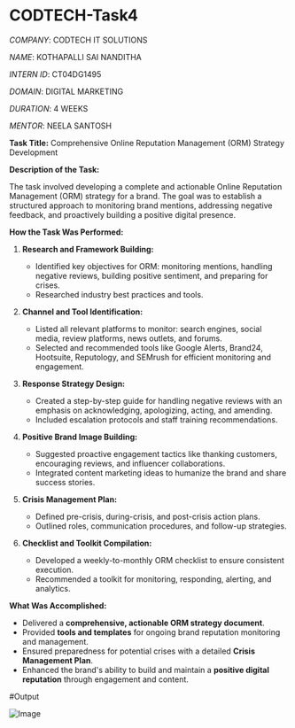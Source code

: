 # CODTECH-Task4

*COMPANY*: CODTECH IT SOLUTIONS

*NAME*: KOTHAPALLI SAI NANDITHA

*INTERN ID*: CT04DG1495

*DOMAIN*: DIGITAL MARKETING

*DURATION*: 4 WEEKS

*MENTOR*: NEELA SANTOSH

**Task Title:** Comprehensive Online Reputation Management (ORM) Strategy Development

**Description of the Task:**

The task involved developing a complete and actionable Online Reputation Management (ORM) strategy for a brand. The goal was to establish a structured approach to monitoring brand mentions, addressing negative feedback, and proactively building a positive digital presence.

**How the Task Was Performed:**

1. **Research and Framework Building:**

   * Identified key objectives for ORM: monitoring mentions, handling negative reviews, building positive sentiment, and preparing for crises.
   * Researched industry best practices and tools.

2. **Channel and Tool Identification:**

   * Listed all relevant platforms to monitor: search engines, social media, review platforms, news outlets, and forums.
   * Selected and recommended tools like Google Alerts, Brand24, Hootsuite, Reputology, and SEMrush for efficient monitoring and engagement.

3. **Response Strategy Design:**

   * Created a step-by-step guide for handling negative reviews with an emphasis on acknowledging, apologizing, acting, and amending.
   * Included escalation protocols and staff training recommendations.

4. **Positive Brand Image Building:**

   * Suggested proactive engagement tactics like thanking customers, encouraging reviews, and influencer collaborations.
   * Integrated content marketing ideas to humanize the brand and share success stories.

5. **Crisis Management Plan:**

   * Defined pre-crisis, during-crisis, and post-crisis action plans.
   * Outlined roles, communication procedures, and follow-up strategies.

6. **Checklist and Toolkit Compilation:**

   * Developed a weekly-to-monthly ORM checklist to ensure consistent execution.
   * Recommended a toolkit for monitoring, responding, alerting, and analytics.

**What Was Accomplished:**

* Delivered a **comprehensive, actionable ORM strategy document**.
* Provided **tools and templates** for ongoing brand reputation monitoring and management.
* Ensured preparedness for potential crises with a detailed **Crisis Management Plan**.
* Enhanced the brand's ability to build and maintain a **positive digital reputation** through engagement and content.

#Output

![Image](https://github.com/user-attachments/assets/ae906e01-aa5c-4b1d-974e-8296203ea8a8)
